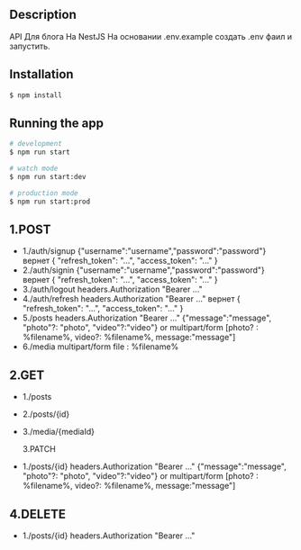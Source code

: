 ## Description

API Для блога На NestJS
На основании .env.example создать .env фаил и запустить.

## Installation

```bash
$ npm install
```

## Running the app

```bash
# development
$ npm run start

# watch mode
$ npm run start:dev

# production mode
$ npm run start:prod
```

## 1.POST

- 1./auth/signup {"username":"username","password":"password"} вернет {
  "refresh_token": "...",
  "access_token": "..."
  }
- 2./auth/signin {"username":"username","password":"password"} вернет {
  "refresh_token": "...",
  "access_token": "..."
  }
- 3./auth/logout headers.Authorization "Bearer ..."
- 4./auth/refresh headers.Authorization "Bearer ..." вернет {
  "refresh_token": "...",
  "access_token": "..."
  }
- 5./posts headers.Authorization "Bearer ..."
  {"message":"message", "photo"?: "photo", "video"?:"video"}
  or
  multipart/form [photo? : %filename%, video?: %filename%, message:"message"]
- 6./media multipart/form file : %filename%

## 2.GET

- 1./posts
- 2./posts/{id}
- 3./media/{mediaId}

  3.PATCH

- 1./posts/{id} headers.Authorization "Bearer ..." {"message":"message", "photo"?: "photo", "video"?:"video"}
  or
  multipart/form [photo? : %filename%, video?: %filename%, message:"message"]

## 4.DELETE

- 1./posts/{id} headers.Authorization "Bearer ..."
